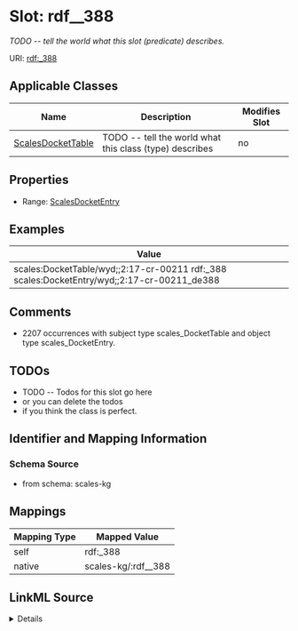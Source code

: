 

# Slot: rdf__388


_TODO -- tell the world what this slot (predicate) describes._





URI: [rdf:_388](http://www.w3.org/1999/02/22-rdf-syntax-ns#_388)



<!-- no inheritance hierarchy -->





## Applicable Classes

| Name | Description | Modifies Slot |
| --- | --- | --- |
| [ScalesDocketTable](../classes/ScalesDocketTable.md) | TODO -- tell the world what this class (type) describes |  no  |







## Properties

* Range: [ScalesDocketEntry](../classes/ScalesDocketEntry.md)






## Examples

| Value |
| --- |
| scales:DocketTable/wyd;;2:17-cr-00211 rdf:_388 scales:DocketEntry/wyd;;2:17-cr-00211_de388 |

## Comments

* 2207 occurrences with subject type scales_DocketTable and object type scales_DocketEntry.

## TODOs

* TODO -- Todos for this slot go here
* or you can delete the todos
* if you think the class is perfect.

## Identifier and Mapping Information







### Schema Source


* from schema: scales-kg




## Mappings

| Mapping Type | Mapped Value |
| ---  | ---  |
| self | rdf:_388 |
| native | scales-kg/:rdf__388 |




## LinkML Source

<details>
```yaml
name: rdf__388
description: TODO -- tell the world what this slot (predicate) describes.
todos:
- TODO -- Todos for this slot go here
- or you can delete the todos
- if you think the class is perfect.
comments:
- 2207 occurrences with subject type scales_DocketTable and object type scales_DocketEntry.
examples:
- value: scales:DocketTable/wyd;;2:17-cr-00211 rdf:_388 scales:DocketEntry/wyd;;2:17-cr-00211_de388
from_schema: scales-kg
rank: 1000
slot_uri: rdf:_388
alias: rdf__388
domain_of:
- scales_DocketTable
range: scales_DocketEntry

```
</details>